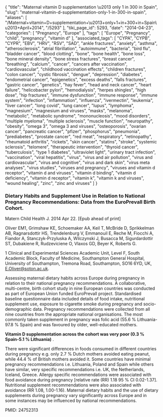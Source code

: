 {
    "title": "Maternal vitamin D supplementation \u2013 only 1 in 300 in Spain",
    "slug": "maternal-vitamin-d-supplementation-only-1-in-300-in-spain",
    "aliases": [
        "/Maternal+vitamin+D+supplementation+\u2013+only+1+in+300+in+Spain\u2013+April+2014",
        "/5293"
    ],
    "tiki_page_id": 5293,
    "date": "2014-04-23",
    "categories": [
        "Pregnancy",
        "Europe"
    ],
    "tags": [
        "Europe",
        "Pregnancy",
        "child",
        "pregnancy",
        "vitamin d"
    ],
    "associated_tags": [
        "CYPA",
        "CYPB",
        "CYPR",
        "EBV",
        "HRV",
        "RSV",
        "SAD",
        "ankle fractures",
        "anxiety",
        "asthma",
        "atherosclerosis",
        "atrial fibrillation",
        "autoimmune",
        "bacteria",
        "bird flu",
        "bladder cancer",
        "blood clotting",
        "bone",
        "bone health",
        "bone loss",
        "bone mineral density",
        "bone stress fractures",
        "breast cancer",
        "breathing",
        "calcium",
        "cancer",
        "cancers after vaccination",
        "cardiovascular",
        "childhood vaccination effects",
        "children fractures",
        "colon cancer",
        "cystic fibrosis",
        "dengue",
        "depression",
        "diabetes",
        "endometrial cancer",
        "epigenetics",
        "excess deaths",
        "falls fractures",
        "gastric cancer",
        "genetics",
        "hay fever",
        "head and neck cancer",
        "heart failure",
        "helicobacter pylori",
        "hemodialysis",
        "herpes shingles",
        "high dose",
        "hip fractures",
        "immune dysfunction",
        "immune response",
        "immune system",
        "infection",
        "inflammation",
        "influenza",
        "ivermectin",
        "leukemia",
        "liver cancer",
        "long covid",
        "lung cancer",
        "lupus",
        "lymphoma",
        "magnesium",
        "magnesium and viruses",
        "masks",
        "melanoma",
        "metabolic",
        "metabolic syndrome",
        "mononucleosis",
        "mood disorders",
        "multiple myeloma",
        "multiple sclerosis",
        "muscle function",
        "neuropathy",
        "obesity",
        "omega 3",
        "omega 3 and viruses",
        "osteoporosis",
        "ovarian cancer",
        "pancreatic cancer",
        "pfizer",
        "phosphorus",
        "pneumonia",
        "prediabetes",
        "prostate cancer",
        "red meat",
        "respiratory",
        "retinopathy",
        "rheumatoid arthritis",
        "rickets",
        "skin cancer",
        "statins",
        "stroke",
        "systemic sclerosis",
        "telomere",
        "therapeutic intervention",
        "thyroid cancer",
        "tuberculosis",
        "type 1 diabetes",
        "ultraviolet light",
        "urinary tract infection",
        "vaccination",
        "viral hepatitis",
        "virus",
        "virus and air pollution",
        "virus and cardiovascular",
        "virus and cognitive",
        "virus and dark skin",
        "virus meta analyses",
        "virus studies",
        "viruses and pregnancy",
        "viruses and vitamin d receptor",
        "vitamin d and viruses",
        "vitamin d binding",
        "vitamin d deficiency",
        "vitamin d receptor",
        "vitamin k",
        "vitamin k and viruses",
        "wound healing",
        "zinc",
        "zinc and viruses"
    ]
}


### Dietary Habits and Supplement Use in Relation to National Pregnancy Recommendations: Data from the EuroPrevall Birth Cohort.

Matern Child Health J. 2014 Apr 22. <span>[Epub ahead of print]</span>

Oliver EM1, Grimshaw KE, Schoemaker AA, Keil T, McBride D, Sprikkelman AB, Ragnarsdottir HS, Trendelenburg V, Emmanouil E, Reche M, Fiocchi A, Fiandor A, Stanczyk-Przyluska A, Wilczynski J, Busacca M, Sigurdardottir ST, Dubakiene R, Rudzeviciene O, Vlaxos GD, Beyer K, Roberts G.

1 Clinical and Experimental Sciences Academic Unit, Level F, South Academic Block, Faculty of Medicine, Southampton General Hospital, University of Southampton, Tremona Road, Southampton, SO16 6YD, UK, E.Oliver@soton.ac.uk.

Assessing maternal dietary habits across Europe during pregnancy in relation to their national pregnancy recommendations. A collaborative, multi-centre, birth cohort study in nine European countries was conducted as part of European Union funded EuroPrevall project. Standardised baseline questionnaire data included details of food intake, nutritional supplement use, exposure to cigarette smoke during pregnancy and socio-demographic data. Pregnancy recommendations were collected from all nine countries from the appropriate national organisations. The most commonly taken supplement in pregnancy was folic acid (55.6 % Lithuania-97.8 % Spain) and was favoured by older, well-educated mothers. 

 **Vitamin D supplementation across the cohort was very poor (0.3 % Spain-5.1 % Lithuania)** . 

There were significant differences in foods consumed in different countries during pregnancy e.g. only 2.7 % Dutch mothers avoided eating peanut, while 44.4 % of British mothers avoided it. Some countries have minimal pregnancy recommendations i.e. Lithuania, Poland and Spain while others have similar, very specific recommendations i.e. UK, the Netherlands, Iceland, Greece. Allergy specific recommendations were associated with food avoidance during pregnancy <span>[relative rate (RR) 1.18 95 % CI 0.02-1.37]</span>. Nutritional supplement recommendations were also associated with avoidance (RR 1.08, 1.00-1.16). Maternal dietary habits and the use of dietary supplements during pregnancy vary significantly across Europe and in some instances may be influenced by national recommendations.

PMID: 24752313